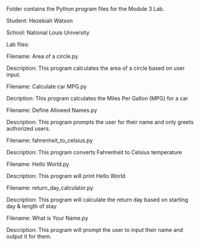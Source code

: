 Folder contains the Python program files for the Module 3 Lab.

Student: Hezekiah Watson

School: National Louis University

Lab files:

Filename: Area of a circle.py

Description: This program calculates the area of a circle based on user input. 

Filename: Calculate car MPG.py

Decription: This program calculates the Miles Per Gallon (MPG) for a car

Filename: Define Allowed Names.py

Description: This program prompts the user for their name and only greets authorized users.

Filename: fahrenheit_to_celsius.py

Description: This program converts Fahrenheit to Celsius temperature

Filename: Hello World.py

Description: This program will print Hello World

Filename: return_day_calculator.py

Description: This program will calculate the return day based on starting day & length of stay

Filename: What is Your Name.py

Description: This program will prompt the user to input their name and output it for them.


  



